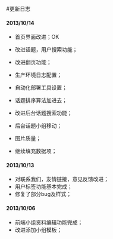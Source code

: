 #更新日志

#### 2013/10/14
* 首页界面改进；OK
* 改进话题，用户搜索功能；
* 改进翻页功能；
* 生产环境日志配置；
* 自动化部署工具设置；

* 话题排序算法加进去；
* 改进后台话题搜索功能；
* 后台话题小组移动；

* 图片质量；
* 继续填充数据项；


#### 2013/10/13
* 对联系我们，友情链接，意见反馈改进；
* 用户标签功能基本完成；
* 修复了部分bug及样式；

#### 2013/10/06
* 前端小组资料编辑功能完成；
* 改进添加小组模板；


